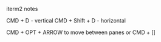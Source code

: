 iterm2 notes

CMD + D - vertical
CMD + Shift + D - horizontal


CMD + OPT + ARROW to move between panes
or CMD + []